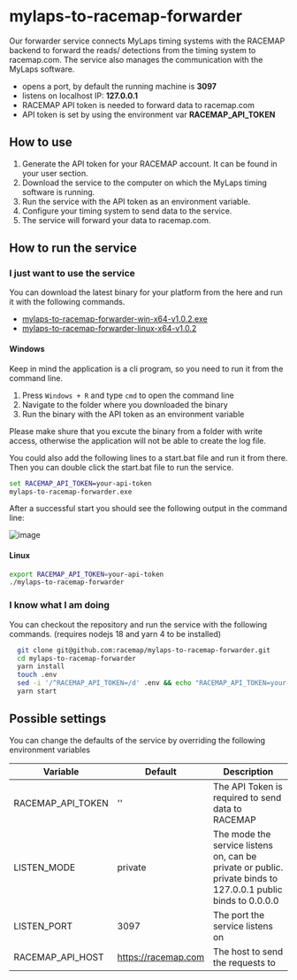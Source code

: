 # mylaps-to-racemap-forwarder

Our forwarder service connects MyLaps timing systems with the RACEMAP backend to forward the reads/ detections from the timing system to racemap.com.
The service also manages the communication with the MyLaps software.

- opens a port, by default the running machine is **3097**
- listens on localhost IP: **127.0.0.1**
- RACEMAP API token is needed to forward data to racemap.com
- API token is set by using the environment var **RACEMAP_API_TOKEN**

## How to use

1. Generate the API token for your RACEMAP account. It can be found in your user section.
2. Download the service to the computer on which the MyLaps timing software is running.
3. Run the service with the API token as an environment variable.
4. Configure your timing system to send data to the service.
5. The service will forward your data to racemap.com.

## How to run the service

### I just want to use the service

You can download the latest binary for your platform from the here and run it with the following commands.

- [mylaps-to-racemap-forwarder-win-x64-v1.0.2.exe](https://github.com/racemap/mylaps-to-racemap-forwarder/releases/download/v1.0.2/mylaps-to-racemap-forwarder-win-x64-v1.0.2.exe)
- [mylaps-to-racemap-forwarder-linux-x64-v1.0.2](https://github.com/racemap/mylaps-to-racemap-forwarder/releases/download/v1.0.2/mylaps-to-racemap-forwarder-linux-x64-v1.0.2)

#### Windows

Keep in mind the application is a cli program, so you need to run it from the command line.

1. Press `Windows + R` and type `cmd` to open the command line
2. Navigate to the folder where you downloaded the binary
3. Run the binary with the API token as an environment variable

Please make shure that you excute the binary from a folder with write access, otherwise the application will not be able to create the log file.

You could also add the following lines to a start.bat file and run it from there. Then you can double click the start.bat file to run the service.

```bat
set RACEMAP_API_TOKEN=your-api-token
mylaps-to-racemap-forwarder.exe
```

After a successful start you should see the following output in the command line:

![image](https://github.com/user-attachments/assets/893a0d7e-af4d-400b-a9fc-5a515fedd329)

#### Linux

```bash
export RACEMAP_API_TOKEN=your-api-token
./mylaps-to-racemap-forwarder
```

### I know what I am doing

You can checkout the repository and run the service with the following commands. (requires nodejs 18 and yarn 4 to be installed)

```bash
  git clone git@github.com:racemap/mylaps-to-racemap-forwarder.git
  cd mylaps-to-racemap-forwarder
  yarn install
  touch .env
  sed -i '/^RACEMAP_API_TOKEN=/d' .env && echo "RACEMAP_API_TOKEN=your-api-token" >> .env
  yarn start
```

## Possible settings

You can change the defaults of the service by overriding the following environment variables

| Variable          | Default             | Description                                                                                                   |
| ----------------- | ------------------- | ------------------------------------------------------------------------------------------------------------- |
| RACEMAP_API_TOKEN | ''                  | The API Token is required to send data to RACEMAP                                                             |
| LISTEN_MODE       | private             | The mode the service listens on, can be private or public. private binds to 127.0.0.1 public binds to 0.0.0.0 |
| LISTEN_PORT       | 3097                | The port the service listens on                                                                               |
| RACEMAP_API_HOST  | https://racemap.com | The host to send the requests to                                                                              |
